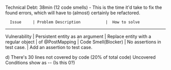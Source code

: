Technical Debt: 38min (12 code smells)
	- This is the time it'd take to fix the found errors, which will have to (almost) certainly be refactored.
	
	
	  Issue		| Problem Description			|  How to solve
  --------------------------------------------------------------------------------------------------
  Vulnerability		| Persistent entity as an argument 	| Replace entity with a regular object
  			| of @PostMapping			| 
  Code Smell(Blocker)   | No assertions in test case.		| Add an assertion to test case.
  			
  d) There's 30 lines not covered by code (20% of total code)
  	Uncovered Conditions show as -- (Is this 0?)
  	
